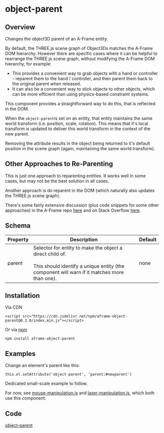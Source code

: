 # object-parent

## Overview

Changes the object3D parent of an A-Frame entity.

By default, the THREE.js scene graph of Object3Ds matches the A-Frame DOM hierarchy.  However there are specific cases where it can be helpful to rearrange the THREE.js scene graph, without modifying the A-Frame DOM hierarchy, for example:

- This provides a convenient way to grab objects with a hand or controller - reparent them to the hand / controller, and then parent them back to the original parent when released.
- It can also be a convenient way to stick objects to other objects, which can be more efficient than using physics-based constraint systems.

This component provides a straightforward way to do this, that is reflected in the DOM.

When the `object-parent`is set on an entity, that entity maintains the same world transform (i.e. position, scale, rotation).  This means that it's local transform is updated to deliver this world transform in the context of the new parent.

Removing the attribute results in the object being returned to it's default position in the scene graph (again, maintaining the same world transform).



## Other Approaches to Re-Parenting

This is just one approach to reparenting entities.  It works well in some cases, but may not be the best solution in all cases.

Another approach is do reparent in the DOM (which naturally also updates the THREE.js scene graph).

There's some fairly extensive discussion (plus code snippets for some other approaches) in the A-Frame repo [here](https://github.com/aframevr/aframe/issues/2425) and on Stack Overflow [here](https://stackoverflow.com/questions/65538916/aframe-reparenting-an-element-keeping-its-world-position-rotation/65554657#65554657).



## Schema

| Property | Description                                                  | Default |
| -------- | ------------------------------------------------------------ | ------- |
| parent   | Selector for entity to make the object a direct child of.<br /><br />This should identify a unique entity (the component will warn if it matches more than one). | none    |



## Installation

Via CDN 
```
<script src="https://cdn.jsdelivr.net/npm/aframe-object-parent@0.1.0/index.min.js"></script>
```

Or via [npm](https://www.npmjs.com/package/aframe-object-parent)

```
npm install aframe-object-parent
```



## Examples

Change an element's parent like this:

```
this.el.setAttribute('object-parent', 'parent:#newparent')
```

Dedicated small-scale example to follow.

For now, see [mouse-manipulation.js](https://github.com/diarmidmackenzie/aframe-components/blob/main/components/mouse-manipulation/) and [laser-manipulation.js](https://github.com/diarmidmackenzie/aframe-components/blob/main/components/laser-manipulation/), which both use this component.

## Code

[object-parent](https://github.com/diarmidmackenzie/aframe-components/blob/main/components/object-parent/index.js)